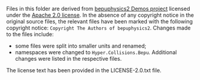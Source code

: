 ﻿Files in this folder are derived from [bepuphysics2 Demos project](https://github.com/bepu/bepuphysics2/tree/master/Demos) licensed under the [Apache 2.0 license](http://www.apache.org/licenses/).
In the absence of any copyright notice in the original source files, the relevant files have been marked with the following copyright notice: `Copyright The Authors of bepuphysics2`.
Changes made to the files include:
- some files were split into smaller units and renamed;
- namespaces were changed to `Hyper.Collisions.Bepu`.
Additional changes were listed in the respective files.

The license text has been provided in the LICENSE-2.0.txt file.